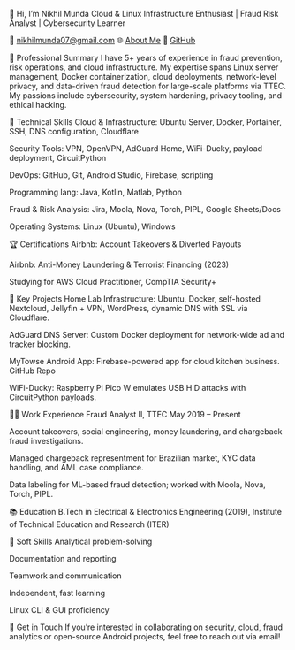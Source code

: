 👋 Hi, I’m Nikhil Munda
Cloud & Linux Infrastructure Enthusiast | Fraud Risk Analyst | Cybersecurity Learner

📧 nikhilmunda07@gmail.com
🌐 [About Me](https://itercloud.space/about-me/)
🔗 [GitHub](https://github.com/NikhilMunda)

💼 Professional Summary
I have 5+ years of experience in fraud prevention, risk operations, and cloud infrastructure. My expertise spans Linux server management, Docker containerization, cloud deployments, network-level privacy, and data-driven fraud detection for large-scale platforms via TTEC. My passions include cybersecurity, system hardening, privacy tooling, and ethical hacking.

🔧 Technical Skills
Cloud & Infrastructure: Ubuntu Server, Docker, Portainer, SSH, DNS configuration, Cloudflare

Security Tools: VPN, OpenVPN, AdGuard Home, WiFi-Ducky, payload deployment, CircuitPython

DevOps: GitHub, Git, Android Studio, Firebase, scripting

Programming lang: Java, Kotlin, Matlab, Python

Fraud & Risk Analysis: Jira, Moola, Nova, Torch, PIPL, Google Sheets/Docs

Operating Systems: Linux (Ubuntu), Windows

🏆 Certifications
Airbnb: Account Takeovers & Diverted Payouts

Airbnb: Anti-Money Laundering & Terrorist Financing (2023)

Studying for AWS Cloud Practitioner, CompTIA Security+

🧪 Key Projects
Home Lab Infrastructure: Ubuntu, Docker, self-hosted Nextcloud, Jellyfin + VPN, WordPress, dynamic DNS with SSL via Cloudflare.

AdGuard DNS Server: Custom Docker deployment for network-wide ad and tracker blocking.

MyTowse Android App: Firebase-powered app for cloud kitchen business. GitHub Repo

WiFi-Ducky: Raspberry Pi Pico W emulates USB HID attacks with CircuitPython payloads.

👨‍💻 Work Experience
Fraud Analyst II, TTEC
May 2019 – Present

Account takeovers, social engineering, money laundering, and chargeback fraud investigations.

Managed chargeback representment for Brazilian market, KYC data handling, and AML case compliance.

Data labeling for ML-based fraud detection; worked with Moola, Nova, Torch, PIPL.

📚 Education
B.Tech in Electrical & Electronics Engineering (2019), Institute of Technical Education and Research (ITER)

🌟 Soft Skills
Analytical problem-solving

Documentation and reporting

Teamwork and communication

Independent, fast learning

Linux CLI & GUI proficiency

📢 Get in Touch
If you’re interested in collaborating on security, cloud, fraud analytics or open-source Android projects, feel free to reach out via email!
